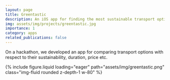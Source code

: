 ```yaml
---
layout: page
title: Greentastic
description: An iOS app for finding the most sustainable transport option
img: assets/img/projects/greentastic.jpg
importance: 1
category: apps
related_publications: false
---
```


On a hackathon, we developed an app for comparing transport options with respect to their sustainability, duration, price etc.

<!-- Greentastic is available in the [app store](https://apps.apple.com/us/app/greentastic/id1494062757) and all code is [open-sourced](https://github.com/jannisborn/greentastic_backend/tree/master). -->

<div class="row mt-3">
    <div class="col-sm mt-3 mt-md-0">
        {% include figure.liquid loading="eager" path="assets/img/greentastic.png" class="img-fluid rounded z-depth-1 w-80" %}
    </div>
</div>

